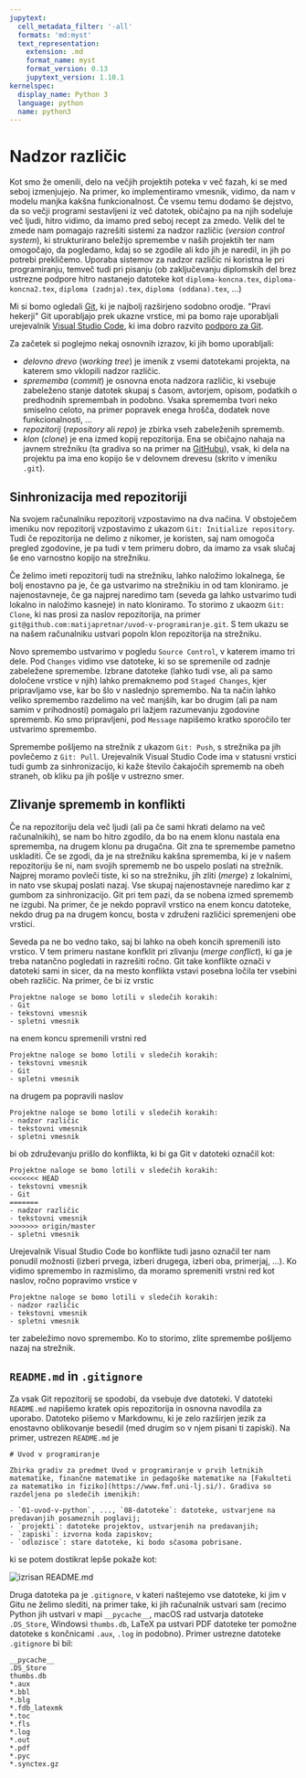 ```yaml
---
jupytext:
  cell_metadata_filter: '-all'
  formats: 'md:myst'
  text_representation:
    extension: .md
    format_name: myst
    format_version: 0.13
    jupytext_version: 1.10.1
kernelspec:
  display_name: Python 3
  language: python
  name: python3
---
```


# Nadzor različic

Kot smo že omenili, delo na večjih projektih poteka v več fazah, ki se med seboj izmenjujejo. Na primer, ko implementiramo vmesnik, vidimo, da nam v modelu manjka kakšna funkcionalnost. Če vsemu temu dodamo še dejstvo, da so večji programi sestavljeni iz več datotek, običajno pa na njih sodeluje več ljudi, hitro vidimo, da imamo pred seboj recept za zmedo. Velik del te zmede nam pomagajo razrešiti sistemi za nadzor različic (_version control system_), ki strukturirano beležijo spremembe v naših projektih ter nam omogočajo, da pogledamo, kdaj so se zgodile ali kdo jih je naredil, in jih po potrebi prekličemo. Uporaba sistemov za nadzor različic ni koristna le pri programiranju, temveč tudi pri pisanju (ob zaključevanju diplomskih del brez ustrezne podpore hitro nastanejo datoteke kot `diploma-koncna.tex`, `diploma-koncna2.tex`, `diploma (zadnja).tex`, `diploma (oddana).tex`, ...)

Mi si bomo ogledali [Git](https://git-scm.com), ki je najbolj razširjeno sodobno orodje. "Pravi hekerji" Git uporabljajo prek ukazne vrstice, mi pa bomo raje uporabljali urejevalnik [Visual Studio Code](https://code.visualstudio.com/), ki ima dobro razvito [podporo za Git](https://code.visualstudio.com/docs/editor/versioncontrol#_git-support).

Za začetek si poglejmo nekaj osnovnih izrazov, ki jih bomo uporabljali:

- _delovno drevo_ (_working tree_) je imenik z vsemi datotekami projekta, na katerem smo vklopili nadzor različic.
- _sprememba_ (_commit_) je osnovna enota nadzora različic, ki vsebuje zabeleženo stanje datotek skupaj s časom, avtorjem, opisom, podatkih o predhodnih spremembah in podobno. Vsaka sprememba tvori neko smiselno celoto, na primer popravek enega hrošča, dodatek nove funkcionalnosti, ...
- _repozitorij_ (_repository_ ali _repo_) je zbirka vseh zabeleženih sprememb.
- _klon_ (_clone_) je ena izmed kopij repozitorija. Ena se običajno nahaja na javnem strežniku (ta gradiva so na primer na [GitHubu](https://github.com/matijapretnar/uvod-v-programiranje)), vsak, ki dela na projektu pa ima eno kopijo še v delovnem drevesu (skrito v imeniku `.git`).

## Sinhronizacija med repozitoriji

Na svojem računalniku repozitorij vzpostavimo na dva načina. V obstoječem imeniku nov repozitorij vzpostavimo z ukazom `Git: Initialize repository`. Tudi če repozitorija ne delimo z nikomer, je koristen, saj nam omogoča pregled zgodovine, je pa tudi v tem primeru dobro, da imamo za vsak slučaj še eno varnostno kopijo na strežniku.

Če želimo imeti repozitorij tudi na strežniku, lahko naložimo lokalnega, še bolj enostavno pa je, če ga ustvarimo na strežnikiu in od tam kloniramo. je najenostavneje, če ga najprej naredimo tam (seveda ga lahko ustvarimo tudi lokalno in naložimo kasneje) in nato kloniramo. To storimo z ukaozm `Git: Clone`, ki nas prosi za naslov repozitorija, na primer `git@github.com:matijapretnar/uvod-v-programiranje.git`. S tem ukazu se na našem računalniku ustvari popoln klon repozitorija na strežniku.

Novo spremembo ustvarimo v pogledu `Source Control`, v katerem imamo tri dele. Pod `Changes` vidimo vse datoteke, ki so se spremenile od zadnje zabeležene spremembe. Izbrane datoteke (lahko tudi vse, ali pa samo določene vrstice v njih) lahko premaknemo pod `Staged Changes`, kjer pripravljamo vse, kar bo šlo v naslednjo spremembo. Na ta način lahko veliko spremembo razdelimo na več manjših, kar bo drugim (ali pa nam samim v prihodnosti) pomagalo pri lažjem razumevanju zgodovine sprememb. Ko smo pripravljeni, pod `Message` napišemo kratko sporočilo ter ustvarimo spremembo.

Spremembe pošljemo na strežnik z ukazom `Git: Push`, s strežnika pa jih povlečemo z `Git: Pull`. Urejevalnik Visual Studio Code ima v statusni vrstici tudi gumb za sinhronizacijo, ki kaže število čakajočih sprememb na obeh straneh, ob kliku pa jih pošlje v ustrezno smer.

## Zlivanje sprememb in konflikti

Če na repozitoriju dela več ljudi (ali pa če sami hkrati delamo na več računalnikih), se nam bo hitro zgodilo, da bo na enem klonu nastala ena sprememba, na drugem klonu pa drugačna. Git zna te spremembe pametno uskladiti. Če se zgodi, da je na strežniku kakšna sprememba, ki je v našem repozitoriju še ni, nam svojih sprememb ne bo uspelo poslati na strežnik. Najprej moramo povleči tiste, ki so na strežniku, jih zliti (_merge_) z lokalnimi, in nato vse skupaj poslati nazaj. Vse skupaj najenostavneje naredimo kar z gumbom za sinhronizacijo. Git pri tem pazi, da se nobena izmed sprememb ne izgubi. Na primer, če je nekdo popravil vrstico na enem koncu datoteke, nekdo drug pa na drugem koncu, bosta v združeni različici spremenjeni obe vrstici.

Seveda pa ne bo vedno tako, saj bi lahko na obeh koncih spremenili isto vrstico. V tem primeru nastane konfklit pri zlivanju (_merge conflict_), ki ga je treba natančno pogledati in razrešiti ročno. Git take konflikte označi v datoteki sami in sicer, da na mesto konflikta vstavi posebna ločila ter vsebini obeh različic. Na primer, če bi iz vrstic

```
Projektne naloge se bomo lotili v sledečih korakih:
- Git
- tekstovni vmesnik
- spletni vmesnik
```

na enem koncu spremenili vrstni red

```
Projektne naloge se bomo lotili v sledečih korakih:
- tekstovni vmesnik
- Git
- spletni vmesnik
```

na drugem pa popravili naslov

```
Projektne naloge se bomo lotili v sledečih korakih:
- nadzor različic
- tekstovni vmesnik
- spletni vmesnik
```

bi ob združevanju prišlo do konflikta, ki bi ga Git v datoteki označil kot:

```
Projektne naloge se bomo lotili v sledečih korakih:
<<<<<<< HEAD
- tekstovni vmesnik
- Git
=======
- nadzor različic
- tekstovni vmesnik
>>>>>>> origin/master
- spletni vmesnik
```

Urejevalnik Visual Studio Code bo konflikte tudi jasno označil ter nam ponudil možnosti (izberi prvega, izberi drugega, izberi oba, primerjaj, ...). Ko vidimo spremembo in razmislimo, da moramo spremeniti vrstni red kot naslov, ročno popravimo vrstice v

```
Projektne naloge se bomo lotili v sledečih korakih:
- nadzor različic
- tekstovni vmesnik
- spletni vmesnik
```

ter zabeležimo novo spremembo. Ko to storimo, zlite spremembe pošljemo nazaj na strežnik.

## `README.md` in `.gitignore`

Za vsak Git repozitorij se spodobi, da vsebuje dve datoteki. V datoteki `README.md` napišemo kratek opis repozitorija in osnovna navodila za uporabo. Datoteko pišemo v Markdownu, ki je zelo razširjen jezik za enostavno oblikovanje besedil (med drugim so v njem pisani ti zapiski). Na primer, ustrezen `README.md` je

```
# Uvod v programiranje

Zbirka gradiv za predmet Uvod v programiranje v prvih letnikih matematike, finančne matematike in pedagoške matematike na [Fakulteti za matematiko in fiziko](https://www.fmf.uni-lj.si/). Gradiva so razdeljena po sledečih imenikih:

- `01-uvod-v-python`, ..., `08-datoteke`: datoteke, ustvarjene na predavanjih posameznih poglavij;
- `projekti`: datoteke projektov, ustvarjenih na predavanjih;
- `zapiski`: izvorna koda zapiskov;
- `odlozisce`: stare datoteke, ki bodo sčasoma pobrisane.
```

ki se potem dostikrat lepše pokaže kot:

![izrisan README.md](slike/readme-md.png)

Druga datoteka pa je `.gitignore`, v kateri naštejemo vse datoteke, ki jim v Gitu ne želimo slediti, na primer take, ki jih računalnik ustvari sam (recimo Python jih ustvari v mapi `__pycache__`, macOS rad ustvarja datoteke `.DS_Store`, Windowsi `thumbs.db`, LaTeX pa ustvari PDF datoteke ter pomožne datoteke s končnicami `.aux`, `.log` in podobno). Primer ustrezne datoteke `.gitignore` bi bil:

```
__pycache__
.DS_Store
thumbs.db
*.aux
*.bbl
*.blg
*.fdb_latexmk
*.toc
*.fls
*.log
*.out
*.pdf
*.pyc
*.synctex.gz
```
